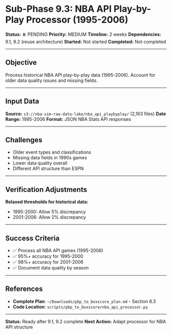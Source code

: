 # Sub-Phase 9.3: NBA API Play-by-Play Processor (1995-2006)

**Status:** ⏸️ PENDING
**Priority:** MEDIUM
**Timeline:** 2 weeks
**Dependencies:** 9.1, 9.2 (reuse architecture)
**Started:** Not started
**Completed:** Not completed

---

## Objective

Process historical NBA API play-by-play data (1995-2006). Account for older data quality issues and missing fields.

---

## Input Data

**Source:** `s3://nba-sim-raw-data-lake/nba_api_playbyplay/` (2,163 files)
**Date Range:** 1995-2006
**Format:** JSON NBA Stats API responses

---

## Challenges

- Older event types and classifications
- Missing data fields in 1990s games
- Lower data quality overall
- Different API structure than ESPN

---

## Verification Adjustments

**Relaxed thresholds for historical data:**
- 1995-2000: Allow 5% discrepancy
- 2001-2006: Allow 2% discrepancy

---

## Success Criteria

- ✅ Process all NBA API games (1995-2006)
- ✅ 95%+ accuracy for 1995-2000
- ✅ 98%+ accuracy for 2001-2006
- ✅ Document data quality by season

---

## References

- **Complete Plan**: `~/Downloads/pbp_to_boxscore_plan.md` - Section 8.3
- **Code Location**: `scripts/pbp_to_boxscore/nba_api_processor.py`

---

**Status:** Ready after 9.1, 9.2 complete
**Next Action:** Adapt processor for NBA API structure







